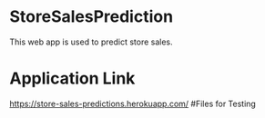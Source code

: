 # StoreSalesPrediction
This web app is used to predict store sales.
# Application Link
https://store-sales-predictions.herokuapp.com/
#Files for Testing
